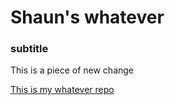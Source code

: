 # Shaun's whatever

### subtitle

This is a piece of 
new change

[This is my whatever repo](https://github.com/adamxbayes/whatever)